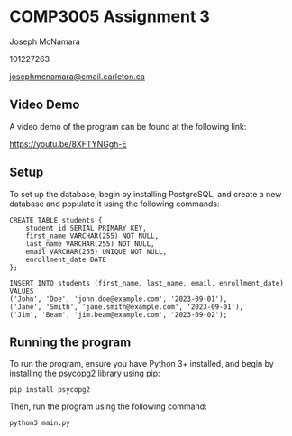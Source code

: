 # COMP3005 Assignment 3

Joseph McNamara

101227263

josephmcnamara@cmail.carleton.ca

## Video Demo

A video demo of the program can be found at the following link:

https://youtu.be/8XFTYNGgh-E

## Setup

To set up the database, begin by installing PostgreSQL, and create a new database and populate it using the following commands:

```
CREATE TABLE students {
	student_id SERIAL PRIMARY KEY,
	first_name VARCHAR(255) NOT NULL,
	last_name VARCHAR(255) NOT NULL,
	email VARCHAR(255) UNIQUE NOT NULL,
	enrollment_date DATE
};

INSERT INTO students (first_name, last_name, email, enrollment_date) VALUES
('John', 'Doe', 'john.doe@example.com', '2023-09-01'),
('Jane', 'Smith', 'jane.smith@example.com', '2023-09-01'),
('Jim', 'Beam', 'jim.beam@example.com', '2023-09-02');
```

## Running the program

To run the program, ensure you have Python 3+ installed, and begin by installing the psycopg2 library using pip:

```pip install psycopg2```

Then, run the program using the following command:

```python3 main.py```